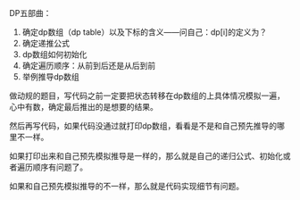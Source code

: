 DP五部曲：

1. 确定dp数组（dp table）以及下标的含义——问自己：dp[i]的定义为？
2. 确定递推公式
3. dp数组如何初始化
4. 确定遍历顺序：从前到后还是从后到前
5. 举例推导dp数组


做动规的题目，写代码之前一定要把状态转移在dp数组的上具体情况模拟一遍，心中有数，确定最后推出的是想要的结果。

然后再写代码，如果代码没通过就打印dp数组，看看是不是和自己预先推导的哪里不一样。

如果打印出来和自己预先模拟推导是一样的，那么就是自己的递归公式、初始化或者遍历顺序有问题了。

如果和自己预先模拟推导的不一样，那么就是代码实现细节有问题。
